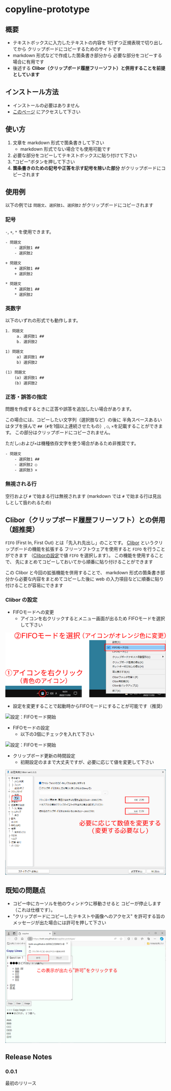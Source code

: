 # copyline-prototype

## 概要
+ テキストボックスに入力したテキストの内容を
  1行ずつ正規表現で切り出してから
  クリップボードにコピーするためのサイトです
+ markdown 形式などで作成した箇条書き部分から
  必要な部分をコピーする場合に有用です
+ 後述する
  **Clibor（クリップボード履歴フリーソフト）と併用することを前提としています**

## インストール方法
+ インストールの必要はありません
+ [このページ](https://toshi-ara.github.io/copyline-prototype/)
  にアクセスして下さい


## 使い方
1. 文章を markdown 形式で箇条書きして下さい
    + markdown 形式でない場合でも使用可能です
1. 必要な部分をコピーしてテキストボックスに貼り付けて下さい
1. "コピー"ボタンを押して下さい
1. **箇条書きのための記号や正答を示す記号を除いた部分**
   がクリップボードにコピーされます

## 使用例
以下の例では
`問題文`、`選択肢1`、`選択肢2` がクリップボードにコピーされます

### 記号
`-`, `+`, `*` を使用できます。

```
- 問題文
    - 選択肢1 ##
    - 選択肢2
```

```
+ 問題文
    + 選択肢1 ##
    + 選択肢2
```

```
* 問題文
    * 選択肢1 ##
    * 選択肢2
```
### 英数字
以下のいずれの形式でも動作します。

```
1. 問題文
     a. 選択肢1 ##
     b. 選択肢2
```

```
1) 問題文
     a) 選択肢1 ##
     b) 選択肢2
```

```
(1) 問題文
    (a) 選択肢1 ##
    (b) 選択肢2
```

### 正答・誤答の指定
問題を作成するときに正答や誤答を追加したい場合があります。

この場合には、コピーしたい文字列（選択肢など）の後に
半角スペースあるいはタブを挟んで
`##`（`#`を1個以上連続させたもの）,
`○`, `×`を記載することができます。
この部分はクリップボードにコピーされません。

ただし`○`および`×`は機種依存文字を使う場合があるため非推奨です。

```
- 問題文
    - 選択肢1 ##
    - 選択肢2 ○
    - 選択肢3 ×
```

### 無視される行
空行および `#` で始まる行は無視されます
(markdown では `#` で始まる行は見出しとして扱われるため)


## Clibor（クリップボード履歴フリーソフト）との併用（超推奨）

`FIFO` (First In, First Out) とは「先入れ先出し」のことです。
[Clibor][clibor_URL] というクリップボードの機能を拡張する
フリーソフトウェアを使用すると
`FIFO` を行うことができます
（[Cliborの設定][clibor_FIDO_LIFO]で値 `FIFO` を選択します）。
この機能を使用することで、
先にまとめてコピーしておいてから順番に貼り付けることができます

この Clibor と今回の拡張機能を併用することで、
markdown 形式の箇条書き部分から必要な内容をまとめてコピーした後に
web の入力項目などに順番に貼り付けることが容易にできます

[clibor_URL]:https://chigusa-web.com/
[clibor_FIDO_LIFO]: https://chigusa-web.com/clibor/fifo-lifo/

### Clibor の設定
+ FIFOモードへの変更
    + アイコンを右クリックするとメニュー画面が出るため
      FIFOモードを選択して下さい
<img src="image/fig_set_clibor.png" alt="FIFOモード">

+ 設定を変更することで起動時からFIFOモードにすることが可能です（推奨）
<img src="image/fig_setting_clibor_start.png" alt="設定：FIFOモード開始">

+ FIFOモードの設定
    + 以下の3個にチェックを入れて下さい
<img src="image/fig_setting_clibor_FIFO.png" alt="設定：FIFOモード開始">

+ クリップボード更新の時間設定
    + 初期設定のままで大丈夫ですが、必要に応じて値を変更して下さい
<img src="image/fig_setting_clibor_time.png" alt="設定：FIFOモード開始">


## 既知の問題点
+ コピー中にカーソルを他のウィンドウに移動させると
  コピーが停止します（これは仕様です）。
+ "クリップボードにコピーしたテキストや画像へのアクセス"
  を許可する旨のメッセージが出た場合には許可を押して下さい
<img src="image/fig_permission.png" alt="クリップボードへのアクセス許可">


## Release Notes
### 0.0.1
最初のリリース

